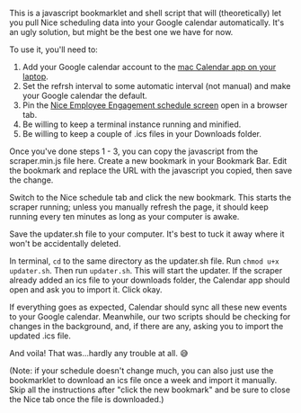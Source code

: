 This is a javascript bookmarklet and shell script that will (theoretically) let you pull Nice scheduling data into your Google calendar automatically. It's an ugly solution, but might be the best one we have for now. 

To use it, you'll need to:

1. Add your Google calendar account to the [mac Calendar app on your laptop](https://support.google.com/calendar/answer/99358?hl=en&co=GENIE.Platform%3DDesktop).
2. Set the refrsh interval to some automatic interval (not manual) and make your Google calendar the default.
3. Pin the [Nice Employee Engagement schedule screen](https://portal.shopify-eem.nicecloudsvc.com/agent/dashboard) open in a browser tab.
4. Be willing to keep a terminal instance running and minified.
5. Be willing to keep a couple of .ics files in your Downloads folder.

Once you've done steps 1 - 3, you can copy the javascript from the scraper.min.js file here. Create a new bookmark in your Bookmark Bar. Edit the bookmark and replace the URL with the javascript you copied, then save the change.

Switch to the Nice schedule tab and click the new bookmark. This starts the scraper running; unless you manually refresh the page, it should keep running every ten minutes as long as your computer is awake. 

Save the updater.sh file to your computer. It's best to tuck it away where it won't be accidentally deleted. 

In terminal, `cd` to the same directory as the updater.sh file. Run `chmod u+x updater.sh`. Then run `updater.sh`. This will start the updater. If the scraper already added an ics file to your downloads folder, the Calendar app should open and ask you to import it. Click okay. 

If everything goes as expected, Calendar should sync all these new events to your Google calendar. Meanwhile, our two scripts should be checking for changes in the background, and, if there are any, asking you to import the updated .ics file. 

And voila! That was...hardly any trouble at all. 😅

(Note: if your schedule doesn't change much, you can also just use the bookmarklet to download an ics file once a week and import it manually. Skip all the instructions after "click the new bookmark" and be sure to close the Nice tab once the file is downloaded.)